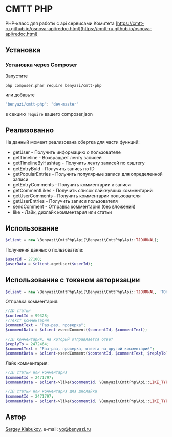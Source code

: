 # CMTT PHP

PHP-класс для работы с api сервисами Комитета [https://cmtt-ru.github.io/osnova-api/redoc.html](https://cmtt-ru.github.io/osnova-api/redoc.html)

## Установка


### Установка через Composer

Запустите

```
php composer.phar require benyazi/cmtt-php
```

или добавьте

```js
"benyazi/cmtt-php": "dev-master"
```

в секцию ```require``` вашего composer.json

## Реализованно

На данный момент реализована обертка для части функций:
- getUser - Получить информацию о пользователе
- getTimeline - Возвращает ленту записей
- getTimelineByHashtag - Получить ленту записей по хэштегу
- getEntryById - Получить запись по ID
- getPopularEntries - Получить популярные записи для определенной записи
- getEntryComments - Получить комментарии к записи
- getCommentLikes - Получить список лайкнувших комментарий
- getUserComments - Получить комментарии пользователя
- getUserEntries - Получить записи пользователя
- sendComment - Отправка комментария (без вложений)
- like - Лайк, дизлайк комментария или статьи

## Использование


```php
$client = new \Benyazi\CmttPhp\Api(\Benyazi\CmttPhp\Api::TJOURNAL);
```

Получения данных о пользователе:

```php
$userId = 27100;
$userData = $client->getUser($userId);

```

## Использование с токеном авторизации


```php
$client = new \Benyazi\CmttPhp\Api(\Benyazi\CmttPhp\Api::TJOURNAL, 'TOKEN_FOR_USER');
```

Отправка комментария:

```php
//ID статьи
$contentId = 99328;
//Текст комментария
$commentText = "Раз-раз, проверка";
$commentData = $client->sendComment($contentId, $commentText);

//ID комментария, на который отправляется ответ
$replyTo = 2472464;
$commentText = "Раз-раз, проверка, ответа на другой комментарий";
$commentData = $client->sendComment($contentId, $commentText, $replyTo);
```

Лайк комментария:

```php
//ID статьи или комментария
$commentId = 2471797;
$commentData = $client->like($commentId, \Benyazi\CmttPhp\Api::LIKE_TYPE_COMMENT);

//ID статьи или комментария для дислайка
$commentId = 2471797;
$commentData = $client->like($commentId, \Benyazi\CmttPhp\Api::LIKE_TYPE_COMMENT, \Benyazi\CmttPhp\Api::SIGN_DISLIKE);
```

## Автор

[Sergey Klabukov](https://github.com/benyazi/), e-mail: [yo@benyazi.ru](mailto:yo@benyazi.ru)
